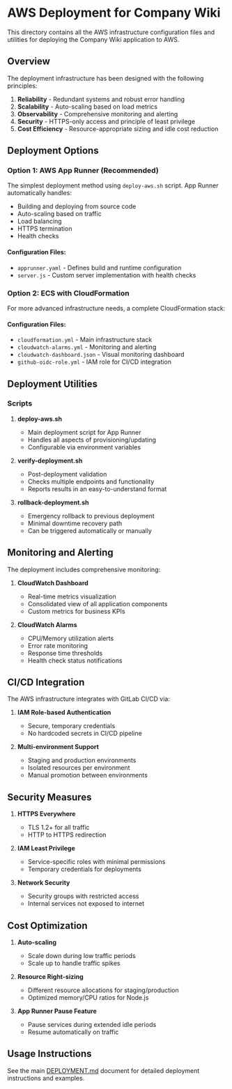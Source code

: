 # AWS Deployment for Company Wiki

This directory contains all the AWS infrastructure configuration files and utilities for deploying the Company Wiki application to AWS.

## Overview

The deployment infrastructure has been designed with the following principles:

1. **Reliability** - Redundant systems and robust error handling
2. **Scalability** - Auto-scaling based on load metrics
3. **Observability** - Comprehensive monitoring and alerting
4. **Security** - HTTPS-only access and principle of least privilege
5. **Cost Efficiency** - Resource-appropriate sizing and idle cost reduction

## Deployment Options

### Option 1: AWS App Runner (Recommended)

The simplest deployment method using `deploy-aws.sh` script. App Runner automatically handles:

- Building and deploying from source code
- Auto-scaling based on traffic
- Load balancing
- HTTPS termination
- Health checks

#### Configuration Files:
- `apprunner.yaml` - Defines build and runtime configuration
- `server.js` - Custom server implementation with health checks

### Option 2: ECS with CloudFormation

For more advanced infrastructure needs, a complete CloudFormation stack:

#### Configuration Files:
- `cloudformation.yml` - Main infrastructure stack
- `cloudwatch-alarms.yml` - Monitoring and alerting
- `cloudwatch-dashboard.json` - Visual monitoring dashboard
- `github-oidc-role.yml` - IAM role for CI/CD integration

## Deployment Utilities

### Scripts

1. **deploy-aws.sh**
   - Main deployment script for App Runner
   - Handles all aspects of provisioning/updating
   - Configurable via environment variables

2. **verify-deployment.sh**
   - Post-deployment validation
   - Checks multiple endpoints and functionality
   - Reports results in an easy-to-understand format

3. **rollback-deployment.sh**
   - Emergency rollback to previous deployment
   - Minimal downtime recovery path
   - Can be triggered automatically or manually

## Monitoring and Alerting

The deployment includes comprehensive monitoring:

1. **CloudWatch Dashboard**
   - Real-time metrics visualization
   - Consolidated view of all application components
   - Custom metrics for business KPIs

2. **CloudWatch Alarms**
   - CPU/Memory utilization alerts
   - Error rate monitoring
   - Response time thresholds
   - Health check status notifications

## CI/CD Integration

The AWS infrastructure integrates with GitLab CI/CD via:

1. **IAM Role-based Authentication**
   - Secure, temporary credentials
   - No hardcoded secrets in CI/CD pipeline

2. **Multi-environment Support**
   - Staging and production environments
   - Isolated resources per environment
   - Manual promotion between environments

## Security Measures

1. **HTTPS Everywhere**
   - TLS 1.2+ for all traffic
   - HTTP to HTTPS redirection

2. **IAM Least Privilege**
   - Service-specific roles with minimal permissions
   - Temporary credentials for deployments

3. **Network Security**
   - Security groups with restricted access
   - Internal services not exposed to internet

## Cost Optimization

1. **Auto-scaling**
   - Scale down during low traffic periods
   - Scale up to handle traffic spikes

2. **Resource Right-sizing**
   - Different resource allocations for staging/production
   - Optimized memory/CPU ratios for Node.js

3. **App Runner Pause Feature**
   - Pause services during extended idle periods
   - Resume automatically on traffic

## Usage Instructions

See the main [DEPLOYMENT.md](../DEPLOYMENT.md) document for detailed deployment instructions and examples.